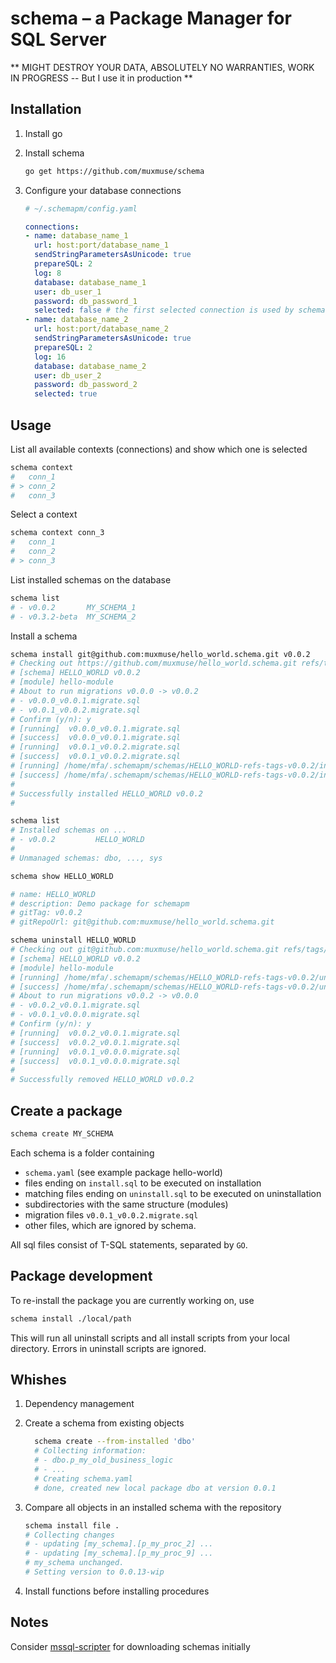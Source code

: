 # schema – a Package Manager for SQL Server

** MIGHT DESTROY YOUR DATA, ABSOLUTELY NO WARRANTIES, WORK IN PROGRESS -- But I use it in production **

## Installation

1. Install go

2. Install schema
    ``` bash
    go get https://github.com/muxmuse/schema
    ```
3. Configure your database connections
    ``` yaml
    # ~/.schemapm/config.yaml

    connections:
    - name: database_name_1
      url: host:port/database_name_1
      sendStringParametersAsUnicode: true
      prepareSQL: 2
      log: 8
      database: database_name_1
      user: db_user_1
      password: db_password_1
      selected: false # the first selected connection is used by schema
    - name: database_name_2
      url: host:port/database_name_2
      sendStringParametersAsUnicode: true
      prepareSQL: 2
      log: 16
      database: database_name_2
      user: db_user_2
      password: db_password_2
      selected: true
    ```

## Usage

List all available contexts (connections) and show which one is selected
``` bash
schema context
#   conn_1
# > conn_2
#   conn_3
```

Select a context
``` bash
schema context conn_3
#   conn_1
#   conn_2
# > conn_3
```

List installed schemas on the database
``` bash
schema list
# - v0.0.2       MY_SCHEMA_1
# - v0.3.2-beta  MY_SCHEMA_2
```

Install a schema
``` bash
schema install git@github.com:muxmuse/hello_world.schema.git v0.0.2
# Checking out https://github.com/muxmuse/hello_world.schema.git refs/tags/v0.0.2
# [schema] HELLO_WORLD v0.0.2
# [module] hello-module
# About to run migrations v0.0.0 -> v0.0.2
# - v0.0.0_v0.0.1.migrate.sql
# - v0.0.1_v0.0.2.migrate.sql
# Confirm (y/n): y
# [running]  v0.0.0_v0.0.1.migrate.sql
# [success]  v0.0.0_v0.0.1.migrate.sql
# [running]  v0.0.1_v0.0.2.migrate.sql
# [success]  v0.0.1_v0.0.2.migrate.sql
# [running] /home/mfa/.schemapm/schemas/HELLO_WORLD-refs-tags-v0.0.2/install.sql
# [success] /home/mfa/.schemapm/schemas/HELLO_WORLD-refs-tags-v0.0.2/install.sql
# 
# Successfully installed HELLO_WORLD v0.0.2
# 

schema list
# Installed schemas on ...
# - v0.0.2         HELLO_WORLD
# 
# Unmanaged schemas: dbo, ..., sys

schema show HELLO_WORLD

# name: HELLO_WORLD
# description: Demo package for schemapm
# gitTag: v0.0.2
# gitRepoUrl: git@github.com:muxmuse/hello_world.schema.git

schema uninstall HELLO_WORLD
# Checking out git@github.com:muxmuse/hello_world.schema.git refs/tags/v0.0.2
# [schema] HELLO_WORLD v0.0.2
# [module] hello-module
# [running] /home/mfa/.schemapm/schemas/HELLO_WORLD-refs-tags-v0.0.2/uninstall.sql
# [success] /home/mfa/.schemapm/schemas/HELLO_WORLD-refs-tags-v0.0.2/uninstall.sql
# About to run migrations v0.0.2 -> v0.0.0
# - v0.0.2_v0.0.1.migrate.sql
# - v0.0.1_v0.0.0.migrate.sql
# Confirm (y/n): y
# [running]  v0.0.2_v0.0.1.migrate.sql
# [success]  v0.0.2_v0.0.1.migrate.sql
# [running]  v0.0.1_v0.0.0.migrate.sql
# [success]  v0.0.1_v0.0.0.migrate.sql
# 
# Successfully removed HELLO_WORLD v0.0.2
```

## Create a package

``` bash
schema create MY_SCHEMA
```

Each schema is a folder containing 
- `schema.yaml` (see example package hello-world)
- files ending on `install.sql` to be executed on installation
- matching files ending on `uninstall.sql` to be executed on uninstallation
- subdirectories with the same structure (modules)
- migration files `v0.0.1_v0.0.2.migrate.sql`
- other files, which are ignored by schema.

All sql files consist of T-SQL statements, separated by `GO`.

## Package development

To re-install the package you are currently working on, use

``` bash
schema install ./local/path
```

This will run all uninstall scripts and all install scripts from your local directory. Errors in uninstall scripts are ignored.

## Whishes
1. Dependency management
2. Create a schema from existing objects
    ``` bash
      schema create --from-installed 'dbo'
      # Collecting information:
      # - dbo.p_my_old_business_logic
      # - ...
      # Creating schema.yaml
      # done, created new local package dbo at version 0.0.1
      ```
3. Compare all objects in an installed schema with the repository
    ``` bash
    schema install file .
    # Collecting changes
    # - updating [my_schema].[p_my_proc_2] ...
    # - updating [my_schema].[p_my_proc_9] ...
    # my_schema unchanged.
    # Setting version to 0.0.13-wip
    ```

4. Install functions before installing procedures

## Notes

Consider [mssql-scripter](https://github.com/microsoft/mssql-scripter/blob/dev/doc/installation_guide.md#linux-installation) for downloading schemas initially
